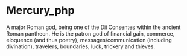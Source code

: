 # Mercury_php
A major Roman god, being one of the Dii Consentes within the ancient Roman pantheon. He is the patron god of financial gain, commerce, eloquence (and thus poetry), messages/communication (including divination), travelers, boundaries, luck, trickery and thieves.
